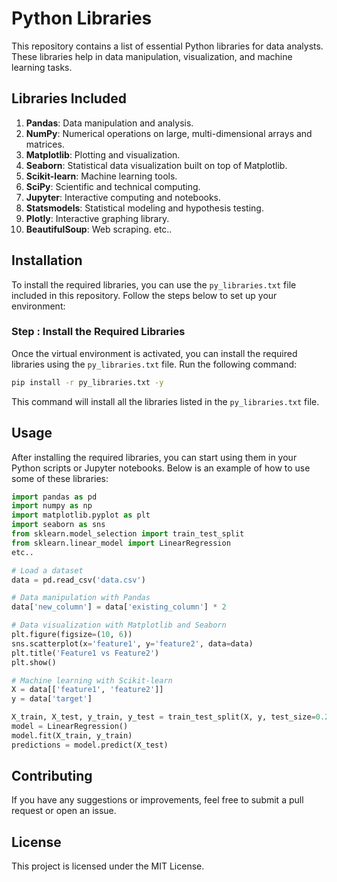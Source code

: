 # Python Libraries

This repository contains a list of essential Python libraries for data analysts. These libraries help in data manipulation, visualization, and machine learning tasks.

## Libraries Included

1. **Pandas**: Data manipulation and analysis.
2. **NumPy**: Numerical operations on large, multi-dimensional arrays and matrices.
3. **Matplotlib**: Plotting and visualization.
4. **Seaborn**: Statistical data visualization built on top of Matplotlib.
5. **Scikit-learn**: Machine learning tools.
6. **SciPy**: Scientific and technical computing.
7. **Jupyter**: Interactive computing and notebooks.
8. **Statsmodels**: Statistical modeling and hypothesis testing.
9. **Plotly**: Interactive graphing library.
10. **BeautifulSoup**: Web scraping. etc..

## Installation

To install the required libraries, you can use the `py_libraries.txt` file included in this repository. Follow the steps below to set up your environment:


### Step : Install the Required Libraries

Once the virtual environment is activated, you can install the required libraries using the `py_libraries.txt` file. Run the following command:

```bash
pip install -r py_libraries.txt -y
```

This command will install all the libraries listed in the `py_libraries.txt` file.

## Usage

After installing the required libraries, you can start using them in your Python scripts or Jupyter notebooks. Below is an example of how to use some of these libraries:

```python
import pandas as pd
import numpy as np
import matplotlib.pyplot as plt
import seaborn as sns
from sklearn.model_selection import train_test_split
from sklearn.linear_model import LinearRegression
etc..

# Load a dataset
data = pd.read_csv('data.csv')

# Data manipulation with Pandas
data['new_column'] = data['existing_column'] * 2

# Data visualization with Matplotlib and Seaborn
plt.figure(figsize=(10, 6))
sns.scatterplot(x='feature1', y='feature2', data=data)
plt.title('Feature1 vs Feature2')
plt.show()

# Machine learning with Scikit-learn
X = data[['feature1', 'feature2']]
y = data['target']

X_train, X_test, y_train, y_test = train_test_split(X, y, test_size=0.2, random_state=42)
model = LinearRegression()
model.fit(X_train, y_train)
predictions = model.predict(X_test)
```

## Contributing

If you have any suggestions or improvements, feel free to submit a pull request or open an issue.

## License

This project is licensed under the MIT License.